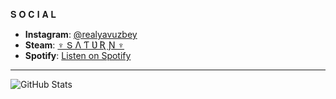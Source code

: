 𝐒 𝐎 𝐂 𝐈 𝐀 𝐋

- **Instagram**: [@realyavuzbey](https://www.instagram.com/realyavuzbey)  
- **Steam**: [♆ Տ Λ Ƭ Ʋ Ʀ Ɲ ♆](https://steamcommunity.com/id/saturntheking)  
- **Spotify**: [Listen on Spotify](https://open.spotify.com/playlist/6x11UxMCht0JU1F9vvkrUG)

---

![GitHub Stats](https://github-readme-stats.vercel.app/api?username=yavuzthedracula&show_icons=true&icon_color=ff0051&theme=dark&bg_color=000&border_color=aeaeae)
